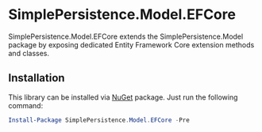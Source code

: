 # SimplePersistence.Model.EFCore
SimplePersistence.Model.EFCore extends the SimplePersistence.Model package by exposing dedicated Entity Framework Core extension methods and classes.

## Installation
This library can be installed via [NuGet](https://www.nuget.org/packages/SimplePersistence.Model.EFCore/) package. Just run the following command:

```powershell
Install-Package SimplePersistence.Model.EFCore -Pre
```
